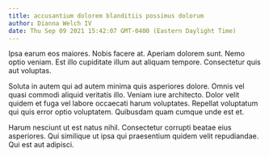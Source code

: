 ```yaml
---
title: accusantium dolorem blanditiis possimus dolorum
author: Dianna Welch IV
date: Thu Sep 09 2021 15:42:07 GMT-0400 (Eastern Daylight Time)
---
```

Ipsa earum eos maiores. Nobis facere at. Aperiam dolorem sunt. Nemo optio veniam. Est illo cupiditate illum aut aliquam tempore. Consectetur quis aut voluptas.

 Soluta in autem qui ad autem minima quis asperiores dolore. Omnis vel quasi commodi aliquid veritatis illo. Veniam iure architecto. Dolor velit quidem et fuga vel labore occaecati harum voluptates. Repellat voluptatum qui quis error optio voluptatem. Quibusdam quam cumque unde est et.

 Harum nesciunt ut est natus nihil. Consectetur corrupti beatae eius asperiores. Qui similique ut ipsa qui praesentium quidem velit repudiandae. Qui est aut adipisci.